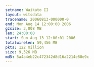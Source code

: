 ```yaml
---
setname: Waikato II
layout: witsdata
tracename: 20060813-000000-0
end: Mon Aug 14 12:00:00 2006
gzsize: 3,008 MB
len: 24:00:00
start: Sun Aug 13 12:00:01 2006
totalwirelen: 59,456 MB
pkts: 122 million
size: 9,326 MB
md5: 5a4a4eb22c472342d8d16a2214e88e9c
---
```

